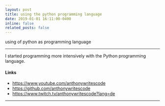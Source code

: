 ```yaml
---
layout: post
title: using the python programming language
date: 2019-01-01 16:11:00-0400
inline: false
related_posts: false
---
```


using of python as programming language

---

I started programming more intensively with the Python programming language.
  

#### Links 

<ul>
    <li><a href="https://www.youtube.com/anthonywritescode">https://www.youtube.com/anthonywritescode</a></li>
    <li><a href="https://github.com/anthonywritescode">https://github.com/anthonywritescode</a></li>
    <li><a href="https://www.twitch.tv/anthonywritescode?lang=de">https://www.twitch.tv/anthonywritescode?lang=de</a></li>
</ul>


---

